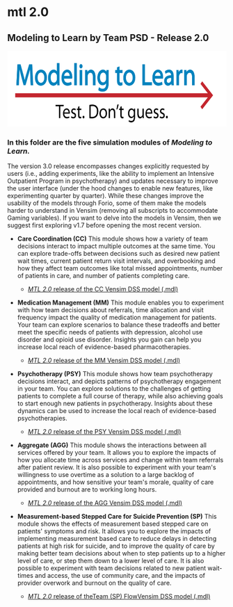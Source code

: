 # mtl 2.0

## Modeling to Learn by Team PSD - Release 2.0

<img src = "https://github.com/lzim/teampsd/blob/master/resources/logos/mtl_testdontguess_sm.png"
     height = "175" width = "650">  

### In this folder are the five simulation modules of *Modeling to Learn.*

The version 3.0 release encompasses changes explicitly requested by users (i.e., adding experiments, like the ability to implement an Intensive Outpatient Program in psychotherapy) and updates necessary to improve the user interface (under the hood changes to enable new features, like experimenting quarter by quarter). While these changes improve the usability of the models through Forio, some of them make the models harder to understand in Vensim (removing all subscripts to accommodate Gaming variables). If you want to delve into the models in Vensim, then we suggest first exploring v1.7 before opening the most recent version.

- **Care Coordination (CC)**
This module shows how a variety of team decisions interact to impact multiple outcomes at the same time. You can explore trade-offs between decisions such as desired new patient wait times, current patient return visit intervals, and overbooking and how they affect team outcomes like total missed appointments, number of patients in care, and number of patients completing care.
  - [*MTL 2.0* release of the CC Vensim DSS model (.mdl)](https://github.com/lzim/mtl/tree/master/blue/mtl2.0_models)

- **Medication Management (MM)**
This module enables you to experiment with how team decisions about referrals, time allocation and visit frequency impact the quality of medication management for patients. Your team can explore scenarios to balance these tradeoffs and better meet the specific needs of patients with depression, alcohol use disorder and opioid use disorder. Insights you gain can help you increase local reach of evidence-based pharmacotherapies.
  - [*MTL 2.0* release of the MM Vensim DSS model (.mdl)](https://github.com/lzim/mtl/tree/master/blue/mtl2.0_models)

- **Psychotherapy (PSY)**
This module shows how team psychotherapy decisions interact, and depicts patterns of psychotherapy engagement in your team. You can explore solutions to the challenges of getting patients to complete a full course of therapy, while also achieving goals to start enough new patients in psychotherapy. Insights about these dynamics can be used to increase the local reach of evidence-based psychotherapies.
  - [*MTL 2.0* release of the PSY Vensim DSS model (.mdl)](https://github.com/lzim/mtl/tree/master/blue/mtl2.0_models)

- **Aggregate (AGG)**
This module shows the interactions between all services offered by your team. It allows you to explore the impacts of how you allocate time across services and change within team referrals after patient review. It is also possible to experiment with your team's willingness to use overtime as a solution to a large backlog of appointments, and how sensitive your team's morale, quality of care provided and burnout are to working long hours.
  - [*MTL 2.0* release of the AGG Vensim DSS model (.mdl)](https://github.com/lzim/mtl/tree/master/blue/mtl2.0_models)

- **Measurement-based Stepped Care for Suicide Prevention (SP)**
This module shows the effects of measurement based stepped care on patients' symptoms and risk. It allows you to explore the impacts of implementing measurement based care to reduce delays in detecting patients at high risk for suicide, and to improve the quality of care by making better team decisions about when to step patients up to a higher level of care, or step them down to a lower level of care. It is also possible to experiment with team decisions related to new patient wait-times and access, the use of community care, and the impacts of provider overwork and burnout on the quality of care.
  - [*MTL 2.0* release of theTeam (SP) FlowVensim DSS model (.mdl)](https://github.com/lzim/mtl/tree/master/blue/mtl2.0_models)
